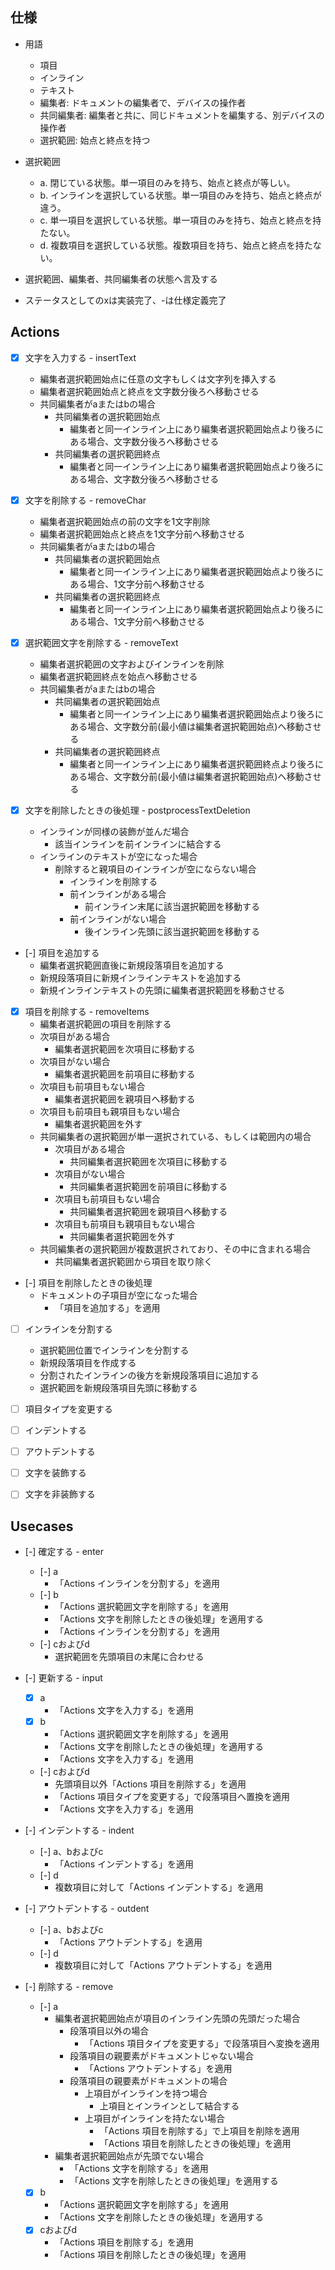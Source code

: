 ## 仕様

- 用語
  - 項目
  - インライン
  - テキスト
  - 編集者: ドキュメントの編集者で、デバイスの操作者
  - 共同編集者: 編集者と共に、同じドキュメントを編集する、別デバイスの操作者
  - 選択範囲: 始点と終点を持つ

- 選択範囲
  - a. 閉じている状態。単一項目のみを持ち、始点と終点が等しい。
  - b. インラインを選択している状態。単一項目のみを持ち、始点と終点が違う。
  - c. 単一項目を選択している状態。単一項目のみを持ち、始点と終点を持たない。
  - d. 複数項目を選択している状態。複数項目を持ち、始点と終点を持たない。

- 選択範囲、編集者、共同編集者の状態へ言及する
- ステータスとしてのxは実装完了、-は仕様定義完了

## Actions

- [x] 文字を入力する - insertText
    - 編集者選択範囲始点に任意の文字もしくは文字列を挿入する
    - 編集者選択範囲始点と終点を文字数分後ろへ移動させる
    - 共同編集者がaまたはbの場合
      - 共同編集者の選択範囲始点
        - 編集者と同一インライン上にあり編集者選択範囲始点より後ろにある場合、文字数分後ろへ移動させる
      - 共同編集者の選択範囲終点
        - 編集者と同一インライン上にあり編集者選択範囲始点より後ろにある場合、文字数分後ろへ移動させる

- [x] 文字を削除する - removeChar
  - 編集者選択範囲始点の前の文字を1文字削除
  - 編集者選択範囲始点と終点を1文字分前へ移動させる
  - 共同編集者がaまたはbの場合
    - 共同編集者の選択範囲始点
      - 編集者と同一インライン上にあり編集者選択範囲始点より後ろにある場合、1文字分前へ移動させる
    - 共同編集者の選択範囲終点
      - 編集者と同一インライン上にあり編集者選択範囲始点より後ろにある場合、1文字分前へ移動させる

- [x] 選択範囲文字を削除する - removeText
  - 編集者選択範囲の文字およびインラインを削除
  - 編集者選択範囲終点を始点へ移動させる
  - 共同編集者がaまたはbの場合
    - 共同編集者の選択範囲始点
      - 編集者と同一インライン上にあり編集者選択範囲始点より後ろにある場合、文字数分前(最小値は編集者選択範囲始点)へ移動させる
    - 共同編集者の選択範囲終点
      - 編集者と同一インライン上にあり編集者選択範囲終点より後ろにある場合、文字数分前(最小値は編集者選択範囲始点)へ移動させる

- [x] 文字を削除したときの後処理 - postprocessTextDeletion
  - インラインが同様の装飾が並んだ場合
    - 該当インラインを前インラインに結合する
  - インラインのテキストが空になった場合
    - 削除すると親項目のインラインが空にならない場合
      - インラインを削除する
      - 前インラインがある場合
        - 前インライン末尾に該当選択範囲を移動する
      - 前インラインがない場合
        - 後インライン先頭に該当選択範囲を移動する

- [-] 項目を追加する
  - 編集者選択範囲直後に新規段落項目を追加する
  - 新規段落項目に新規インラインテキストを追加する
  - 新規インラインテキストの先頭に編集者選択範囲を移動させる

- [x] 項目を削除する - removeItems
  - 編集者選択範囲の項目を削除する
  - 次項目がある場合
    - 編集者選択範囲を次項目に移動する
  - 次項目がない場合
    - 編集者選択範囲を前項目に移動する
  - 次項目も前項目もない場合
    - 編集者選択範囲を親項目へ移動する
  - 次項目も前項目も親項目もない場合
    - 編集者選択範囲を外す
  - 共同編集者の選択範囲が単一選択されている、もしくは範囲内の場合
    - 次項目がある場合
      - 共同編集者選択範囲を次項目に移動する
    - 次項目がない場合
      - 共同編集者選択範囲を前項目に移動する
    - 次項目も前項目もない場合
      - 共同編集者選択範囲を親項目へ移動する
    - 次項目も前項目も親項目もない場合
      - 共同編集者選択範囲を外す
  - 共同編集者の選択範囲が複数選択されており、その中に含まれる場合
    - 共同編集者選択範囲から項目を取り除く

- [-] 項目を削除したときの後処理
  - ドキュメントの子項目が空になった場合
    - 「項目を追加する」を適用

- [ ] インラインを分割する
  - 選択範囲位置でインラインを分割する
  - 新規段落項目を作成する
  - 分割されたインラインの後方を新規段落項目に追加する
  - 選択範囲を新規段落項目先頭に移動する

- [ ] 項目タイプを変更する

- [ ] インデントする

- [ ] アウトデントする

- [ ] 文字を装飾する

- [ ] 文字を非装飾する

## Usecases

- [-] 確定する - enter
  - [-] a
    - 「Actions インラインを分割する」を適用
  - [-] b
    - 「Actions 選択範囲文字を削除する」を適用
    - 「Actions 文字を削除したときの後処理」を適用する
    - 「Actions インラインを分割する」を適用
  - [-] cおよびd
    - 選択範囲を先頭項目の末尾に合わせる

- [-] 更新する - input
  - [x] a
    - 「Actions 文字を入力する」を適用
  - [x] b
    - 「Actions 選択範囲文字を削除する」を適用
    - 「Actions 文字を削除したときの後処理」を適用する
    - 「Actions 文字を入力する」を適用
  - [-] cおよびd
    - 先頭項目以外「Actions 項目を削除する」を適用
    - 「Actions 項目タイプを変更する」で段落項目へ置換を適用
    - 「Actions 文字を入力する」を適用

- [-] インデントする - indent
  - [-] a、bおよびc
    - 「Actions インデントする」を適用
  - [-] d
    - 複数項目に対して「Actions インデントする」を適用

- [-] アウトデントする - outdent
  - [-] a、bおよびc
    - 「Actions アウトデントする」を適用
  - [-] d
    - 複数項目に対して「Actions アウトデントする」を適用

- [-] 削除する - remove
  - [-] a
    - 編集者選択範囲始点が項目のインライン先頭の先頭だった場合
      - 段落項目以外の場合
        - 「Actions 項目タイプを変更する」で段落項目へ変換を適用
      - 段落項目の親要素がドキュメントじゃない場合
        - 「Actions アウトデントする」を適用
      - 段落項目の親要素がドキュメントの場合
        - 上項目がインラインを持つ場合
          - 上項目とインラインとして結合する
        - 上項目がインラインを持たない場合
          - 「Actions 項目を削除する」で上項目を削除を適用
          - 「Actions 項目を削除したときの後処理」を適用
    - 編集者選択範囲始点が先頭でない場合
      - 「Actions 文字を削除する」を適用
      - 「Actions 文字を削除したときの後処理」を適用する
  - [x] b
    - 「Actions 選択範囲文字を削除する」を適用
    - 「Actions 文字を削除したときの後処理」を適用する
  - [x] cおよびd
    - 「Actions 項目を削除する」を適用
    - 「Actions 項目を削除したときの後処理」を適用
